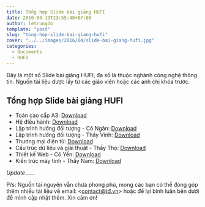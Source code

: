 ```yaml
---
title: Tổng hợp Slide bài giảng HUFI
date: 2016-04-19T23:55:48+07:00
author: letrungdo
template: "post"
slug: "tong-hop-slide-bai-giang-hufi"
cover: "../../images/2016/04/slide-bai-giang-hufi.jpg"
categories:
  - Documents
  - HUFI
---
```


Đây là một số Slide bài giảng HUFI, đa số là thuộc nghành công nghệ thông tin. Nguồn tài liệu được lấy từ các giáo viên hoặc các anh chị khóa trước.

## Tổng hợp Slide bài giảng HUFI

- Toán cao cấp A3: <a href="https://github.com/letrungdo/hufi_docs/raw/main/a3_S%2014-15.zip" target="_blank" rel="noopener">Download</a>
- Hệ điều hành: <a href="https://github.com/letrungdo/hufi_docs/raw/main/He_dieu_hanh.zip" target="_blank" rel="noopener">Download</a>
- Lập trình hướng đối tượng - Cô Ngân: <a href="https://drive.google.com/uc?export=download&id=0B1mDBJH6BWKlS2ZsRS1hLWRXanc" target="_blank" rel="noopener">Download</a>
- Lập trình hướng đối tượng - Thầy Vinh: <a href="https://drive.google.com/uc?export=download&id=0B1mDBJH6BWKlWnVoRDAzb1IyQ0U" target="_blank" rel="noopener">Download</a>
- Thương mại điện tử: <a href="https://drive.google.com/uc?export=download&id=0B1mDBJH6BWKlajRaMmF1SUNXZGs" target="_blank" rel="noopener">Download</a>
- Cấu trúc dữ liệu và giải thuật - Thầy Thọ: <a href="https://drive.google.com/uc?export=download&id=0B1mDBJH6BWKlam0xZXFpUkJRZnM" target="_blank" rel="noopener">Download</a>
- Thiết kế Web - Cô Yến: <a href="https://drive.google.com/uc?export=download&id=0B1mDBJH6BWKlZ0I0TVhlN2lvRDQ" target="_blank" rel="noopener">Download</a>
- Kiến trúc máy tính - Thầy Nam: <a href="https://drive.google.com/uc?export=download&id=0B1mDBJH6BWKlZW5UN0pjdGZpWFU" target="_blank" rel="noopener">Download</a>

_Update_......

P/s: Nguồn tài nguyên vẫn chưa phong phú, mong các bạn có thể đóng góp thêm nhiều tài liệu về email: <contact@tđ.vn> hoặc để lại bình luận bên dưới để mình cập nhật thêm. Xin cám ơn!
